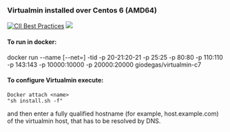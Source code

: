 ### Virtualmin installed over Centos 6 (AMD64)

[![CII Best Practices](https://bestpractices.coreinfrastructure.org/projects/3171/badge)](https://bestpractices.coreinfrastructure.org/projects/3171) [![](https://images.microbadger.com/badges/image/giodegas/virtualmin-c7.svg)](https://microbadger.com/images/giodegas/virtualmin-c7 "Get your own image badge on microbadger.com")

#### To run in docker:
docker run --name <name> [--net=<net>] -tid -p 20-21:20-21 -p 25:25 -p 80:80 -p 110:110 -p 143:143 -p 10000:10000  -p 20000:20000 giodegas/virtualmin-c7

#### To configure Virtualmin execute:
```
Docker attach <name>
"sh install.sh -f" 
```
and then enter a fully qualified hostname (for example, host.example.com) of the virtualmin host, that has to be resolved by DNS.
